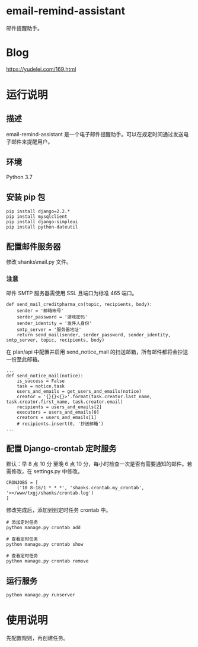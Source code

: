 # email-remind-assistant
邮件提醒助手。
# Blog
https://yudelei.com/169.html
# 运行说明
## 描述
email-remind-assistant 是一个电子邮件提醒助手。可以在规定时间通过发送电子邮件来提醒用户。
## 环境
Python 3.7
## 安装 pip 包
~~~
pip install django=2.2.*
pip install mysqlclient
pip install django-simpleui
pip install python-dateutil
~~~
## 配置邮件服务器
修改 shanks\mail.py 文件。
### 注意
邮件 SMTP 服务器需使用 SSL 且端口为标准 465 端口。
~~~
def send_mail_creditpharma_cn(topic, recipients, body):
    sender = '邮箱帐号'
    serder_password = '游戏密码'
    sender_identity = '发件人身份'
    smtp_server = '服务器地址'
    return send_mail(sender, serder_password, sender_identity, smtp_server, topic, recipients, body)
~~~
在 plan/api 中配置并启用 send_notice_mail 的扫送邮箱，所有邮件都将会抄送一份至此邮箱。
~~~
...
def send_notice_mail(notice):
    is_success = False
    task = notice.task
    users_and_emails = get_users_and_emails(notice)
    creator = '{}{}<{}>'.format(task.creator.last_name, task.creator.first_name, task.creator.email)
    recipients = users_and_emails[2]
    executors = users_and_emails[0]
    creators = users_and_emails[1]
    # recipients.insert(0, '抄送邮箱')
...
~~~
## 配置 Django-crontab 定时服务
默认：早 8 点 10 分 至晚 6 点 10 分，每小时检查一次是否有需要通知的邮件。若需修改，在 settings.py 中修改。
~~~
CRONJOBS = [
    ('10 8-18/1 * * *', 'shanks.crontab.my_crontab', '>>/www/txgj/shanks/crontab.log')
]
~~~
修改完成后，添加到到定时任务 crontab 中。
~~~
# 添加定时任务
python manage.py crontab add

# 查看定时任务
python manage.py crontab show

# 查看定时任务
python manage.py crontab remove
~~~
## 运行服务
~~~
python manage.py runserver
~~~
# 使用说明
先配置规则，再创建任务。
